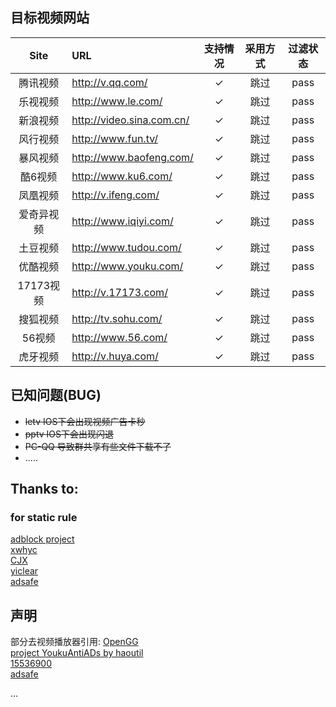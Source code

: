## 目标视频网站

| Site | URL | 支持情况 | 采用方式 | 过滤状态 |
| :--: | :-- | :-----: | :-----: | :-----: |
| 腾讯视频 | <http://v.qq.com/> |✓| 跳过 | pass |
| 乐视视频 | <http://www.le.com/> |✓| 跳过 | pass |
| 新浪视频 | <http://video.sina.com.cn/> |✓| 跳过 | pass |
| 风行视频 | <http://www.fun.tv/> |✓| 跳过 | pass |
| 暴风视频 | <http://www.baofeng.com/> |✓| 跳过 | pass |
| 酷6视频 | <http://www.ku6.com/> |✓| 跳过 | pass |
| 凤凰视频 | <http://v.ifeng.com/> |✓| 跳过 | pass |
| 爱奇异视频 | <http://www.iqiyi.com/> |✓| 跳过 | pass |
| 土豆视频 | <http://www.tudou.com/> |✓| 跳过 | pass |
| 优酷视频 | <http://www.youku.com/> |✓| 跳过 | pass |
| 17173视频 | <http://v.17173.com/> |✓| 跳过 | pass |
| 搜狐视频 | <http://tv.sohu.com/> |✓| 跳过 | pass |
| 56视频 | <http://www.56.com/> |✓| 跳过 | pass |
| 虎牙视频 | <http://v.huya.com/> |✓| 跳过 | pass |

## 已知问题(BUG)
- <del>letv IOS下会出现视频广告卡秒</del>
- <del>pptv IOS下会出现闪退</del>
- <del>PC-QQ 导致群共享有些文件下载不了</del>
- .....

## Thanks to:
### for static rule
[adblock project](https://getadblock.com/)</br>
[xwhyc](https://github.com/adbyby)</br>
[CJX](https://github.com/cjx82630)</br>
[yiclear](https://www.yiclear.com)</br>
[adsafe](http://www.newadblock.com/)</br>

## 声明
部分去视频播放器引用:
[OpenGG](http://opengg.me/)</br>
[project YoukuAntiADs by haoutil](http://bbs.kafan.cn/thread-1509944-1-1.html)</br>
[15536900](http://bbs.kafan.cn/thread-1507278-1-1.html)</br>
[adsafe](http://www.newadblock.com/)</br>

...</br>
